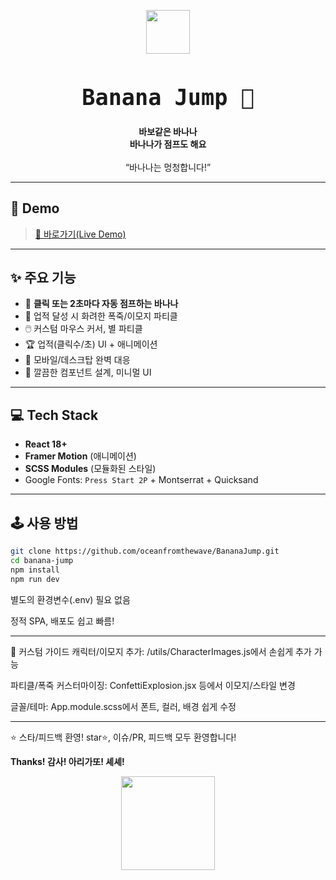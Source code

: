 <p align="center">
  <img src="https://emojipedia-us.s3.amazonaws.com/source/skype/289/banana_1f34c.png" width="70" />
</p>

<h1 align="center" style="font-family:'Press Start 2P',monospace;font-size:2.2rem;">
  Banana Jump 🍌
</h1>
<p align="center">
  <b>바보같은 바나나<br/>바나나가 점프도 해요</b>
  <br /><br />
  “바나나는 멍청합니다!”
</p>

---

## 🚀 Demo

> [🔗 바로가기(Live Demo)](http://jumpbanana.s3-website-ap-southeast-2.amazonaws.com/)

---

## ✨ 주요 기능

- 🍌 **클릭 또는 2초마다 자동 점프하는 바나나**
- 🎉 업적 달성 시 화려한 폭죽/이모지 파티클
- 🖱️ 커스텀 마우스 커서, 별 파티클
- 🏆 업적(클릭수/초) UI + 애니메이션
- 📱 모바일/데스크탑 완벽 대응
- 🦄 깔끔한 컴포넌트 설계, 미니멀 UI

---

## 💻 Tech Stack

- **React 18+**
- **Framer Motion** (애니메이션)
- **SCSS Modules** (모듈화된 스타일)
- Google Fonts: `Press Start 2P` + Montserrat + Quicksand

---

## 🕹️ 사용 방법

```bash
git clone https://github.com/oceanfromthewave/BananaJump.git
cd banana-jump
npm install
npm run dev
```
별도의 환경변수(.env) 필요 없음

정적 SPA, 배포도 쉽고 빠름!

---

🎨 커스텀 가이드
캐릭터/이모지 추가:
/utils/CharacterImages.js에서 손쉽게 추가 가능

파티클/폭죽 커스터마이징:
ConfettiExplosion.jsx 등에서 이모지/스타일 변경

글꼴/테마:
App.module.scss에서 폰트, 컬러, 배경 쉽게 수정

---
⭐️ 스타/피드백 환영!
star⭐️, 이슈/PR, 피드백 모두 환영합니다!<br>

**Thanks! 감사! 아리가또! 셰셰!**

<p align="center"> <img src="https://media.giphy.com/media/IOE7Tgb8MBvJe/giphy.gif" width="150"/> </p> 
